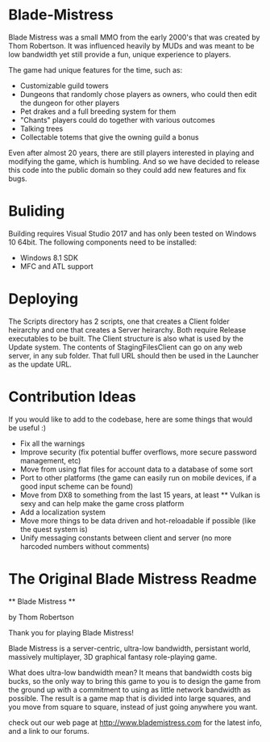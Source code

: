 # Blade-Mistress
Blade Mistress was a small MMO from the early 2000's that was created by Thom Robertson.  It was influenced heavily by MUDs and was meant to be low bandwidth yet still provide a fun, unique experience to players.

The game had unique features for the time, such as:

* Customizable guild towers
* Dungeons that randomly chose players as owners, who could then edit the dungeon for other players
* Pet drakes and a full breeding system for them
* "Chants" players could do together with various outcomes
* Talking trees
* Collectable totems that give the owning guild a bonus

Even after almost 20 years, there are still players interested in playing and modifying the game, which is humbling.  And so we have decided to release this code into the public domain so they could add new features and fix bugs.

# Buliding
Building requires Visual Studio 2017 and has only been tested on Windows 10 64bit.  The following components need to be installed:

* Windows 8.1 SDK
* MFC and ATL support

# Deploying
The Scripts directory has 2 scripts, one that creates a Client folder heirarchy and one that creates a Server heirarchy.  Both require Release executables to be built.  The Client structure is also what is used by the Update system. The contents of StagingFilesClient can go on any web server, in any sub folder.  That full URL should then be used in the Launcher as the update URL.

# Contribution Ideas
If you would like to add to the codebase, here are some things that would be useful :)

* Fix all the warnings
* Improve security (fix potential buffer overflows, more secure password management, etc)
* Move from using flat files for account data to a database of some sort
* Port to other platforms (the game can easily run on mobile devices, if a good input scheme can be found)
* Move from DX8 to something from the last 15 years, at least
** Vulkan is sexy and can help make the game cross platform
* Add a localization system
* Move more things to be data driven and hot-reloadable if possible (like the quest system is)
* Unify messaging constants between client and server (no more harcoded numbers without comments)

# The Original Blade Mistress Readme
** Blade Mistress **

by Thom Robertson

Thank you for playing Blade Mistress!

Blade Mistress is a server-centric, ultra-low bandwidth, persistant world,
massively multiplayer, 3D graphical fantasy role-playing game.

What does ultra-low bandwidth mean?  It means that bandwidth
costs big bucks, so the only way to bring this game to you is
to design the game from the ground up with a commitment to using
as little network bandwidth as possible.  The result is a game
map that is divided into large squares, and you move from
square to square, instead of just going anywhere you want.

check out our web page at http://www.blademistress.com for
the latest info, and a link to our forums.
